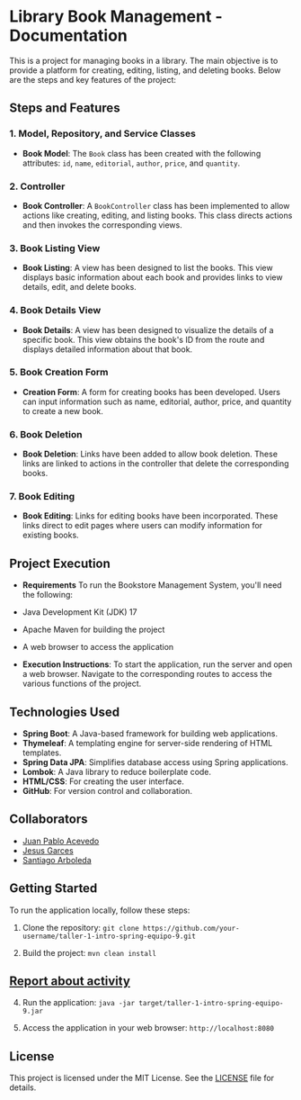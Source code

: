 # Library Book Management - Documentation

This is a project for managing books in a library. The main objective is to provide a platform for creating, editing, listing, and deleting books. Below are the steps and key features of the project:

## Steps and Features

### 1. Model, Repository, and Service Classes

- **Book Model**: The `Book` class has been created with the following attributes: `id`, `name`, `editorial`, `author`, `price`, and `quantity`.

### 2. Controller

- **Book Controller**: A `BookController` class has been implemented to allow actions like creating, editing, and listing books. This class directs actions and then invokes the corresponding views.

### 3. Book Listing View

- **Book Listing**: A view has been designed to list the books. This view displays basic information about each book and provides links to view details, edit, and delete books.

### 4. Book Details View

- **Book Details**: A view has been designed to visualize the details of a specific book. This view obtains the book's ID from the route and displays detailed information about that book.

### 5. Book Creation Form

- **Creation Form**: A form for creating books has been developed. Users can input information such as name, editorial, author, price, and quantity to create a new book.

### 6. Book Deletion

- **Book Deletion**: Links have been added to allow book deletion. These links are linked to actions in the controller that delete the corresponding books.

### 7. Book Editing

- **Book Editing**: Links for editing books have been incorporated. These links direct to edit pages where users can modify information for existing books.

## Project Execution

- **Requirements**
To run the Bookstore Management System, you'll need the following:

- Java Development Kit (JDK) 17
- Apache Maven for building the project
- A web browser to access the application
  
- **Execution Instructions**: To start the application, run the server and open a web browser. Navigate to the corresponding routes to access the various functions of the project.

## Technologies Used
- **Spring Boot**: A Java-based framework for building web applications.
- **Thymeleaf**: A templating engine for server-side rendering of HTML templates.
- **Spring Data JPA**: Simplifies database access using Spring applications.
- **Lombok**: A Java library to reduce boilerplate code.
- **HTML/CSS**: For creating the user interface.
- **GitHub**: For version control and collaboration.

## Collaborators
- [Juan Pablo Acevedo](https://github.com/juanpabblo16)
- [Jesus Garces](https://github.com/JesusGarce22)
- [Santiago Arboleda](https://github.com/Santi1761)

## Getting Started
To run the application locally, follow these steps:

1. Clone the repository: `git clone https://github.com/your-username/taller-1-intro-spring-equipo-9.git`

2. Build the project: `mvn clean install`

## [Report about activity](https://docs.google.com/document/d/1YvJYv9yR7bw0rL9Q2IR2XtSUMV3uLuMDgQbdWA1GLe0/edit?usp=sharing)

4. Run the application: `java -jar target/taller-1-intro-spring-equipo-9.jar`

5. Access the application in your web browser: `http://localhost:8080`

## License
This project is licensed under the MIT License. See the [LICENSE](LICENSE) file for details.


